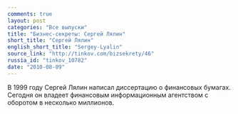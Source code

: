 ```yaml
---
comments: true
layout: post
categories: "Все выпуски"
title: "Бизнес-секреты: Сергей Лялин"
short_title: "Сергей Лялин"
english_short_title: "Sergey-Lyalin"
source_link: "http://tinkov.com/bizsekrety/46"
russia_id: "tinkov_10782"
date: "2010-08-09"
---
```

В 1999 году Сергей Лялин написал диссертацию о финансовых бумагах. Сегодня он владеет финансовым информационным агентством с оборотом в несколько миллионов.
